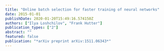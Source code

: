 ```yaml
---
title: "Online batch selection for faster training of neural networks"
date: 2015-01-01
publishDate: 2020-01-20T15:49:16.574150Z
authors: ["Ilya Loshchilov", "Frank Hutter"]
publication_types: ["2"]
abstract: ""
featured: false
publication: "*arXiv preprint arXiv:1511.06343*"
---
```



